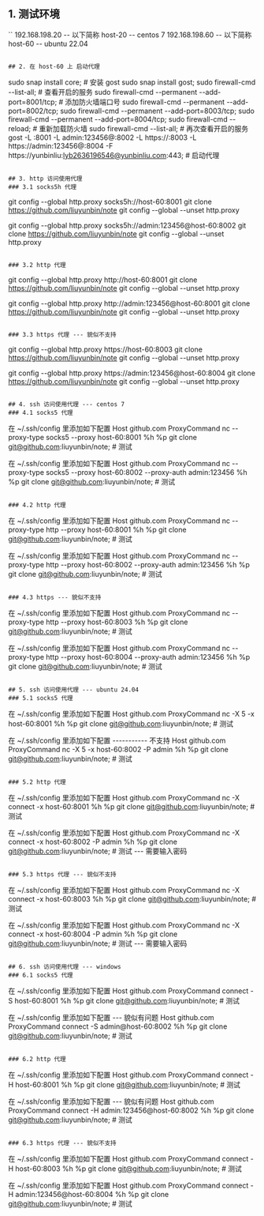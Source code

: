 
## 1. 测试环境
``
192.168.198.20 -- 以下简称 host-20 -- centos 7
192.168.198.60 -- 以下简称 host-60 -- ubuntu 22.04
```

## 2. 在 host-60 上 启动代理
```
sudo snap install core;                            # 安装 gost
sudo snap install gost;
sudo firewall-cmd --list-all;                      # 查看开启的服务
sudo firewall-cmd --permanent --add-port=8001/tcp; # 添加防火墙端口号
sudo firewall-cmd --permanent --add-port=8002/tcp;
sudo firewall-cmd --permanent --add-port=8003/tcp;
sudo firewall-cmd --permanent --add-port=8004/tcp;
sudo firewall-cmd --reload;                        # 重新加载防火墙
sudo firewall-cmd --list-all;                      # 再次查看开启的服务
gost -L :8001 -L admin:123456@:8002 -L https://:8003 -L https://admin:123456@:8004 -F https://yunbinliu:lyb2636196546@yunbinliu.com:443;                                 # 启动代理
```

## 3. http 访问使用代理
### 3.1 socks5h 代理
```
git config --global http.proxy socks5h://host-60:8001
git clone https://github.com/liuyunbin/note
git config --global --unset http.proxy

git config --global http.proxy socks5h://admin:123456@host-60:8002
git clone https://github.com/liuyunbin/note
git config --global --unset http.proxy
```

### 3.2 http 代理
```
git config --global http.proxy http://host-60:8001
git clone https://github.com/liuyunbin/note
git config --global --unset http.proxy

git config --global http.proxy http://admin:123456@host-60:8001
git clone https://github.com/liuyunbin/note
git config --global --unset http.proxy
```

### 3.3 https 代理 --- 貌似不支持
```
git config --global http.proxy https://host-60:8003
git clone https://github.com/liuyunbin/note
git config --global --unset http.proxy

git config --global http.proxy https://admin:123456@host-60:8004
git clone https://github.com/liuyunbin/note
git config --global --unset http.proxy
```

## 4. ssh 访问使用代理 --- centos 7
### 4.1 socks5 代理
```
在 ~/.ssh/config 里添加如下配置
    Host github.com
    ProxyCommand nc --proxy-type socks5 --proxy host-60:8001 %h %p
git clone git@github.com:liuyunbin/note; # 测试

在 ~/.ssh/config 里添加如下配置
    Host github.com
    ProxyCommand nc --proxy-type socks5 --proxy host-60:8002 --proxy-auth admin:123456 %h %p
git clone git@github.com:liuyunbin/note; # 测试
```

### 4.2 http 代理
```
在 ~/.ssh/config 里添加如下配置
    Host github.com
    ProxyCommand nc --proxy-type http --proxy host-60:8001 %h %p
git clone git@github.com:liuyunbin/note; # 测试

在 ~/.ssh/config 里添加如下配置
    Host github.com
    ProxyCommand nc --proxy-type http --proxy host-60:8002 --proxy-auth admin:123456 %h %p
git clone git@github.com:liuyunbin/note; # 测试
```

### 4.3 https --- 貌似不支持
```
在 ~/.ssh/config 里添加如下配置
    Host github.com
    ProxyCommand nc --proxy-type http --proxy host-60:8003 %h %p
git clone git@github.com:liuyunbin/note; # 测试

在 ~/.ssh/config 里添加如下配置
    Host github.com
    ProxyCommand nc --proxy-type http --proxy host-60:8004 --proxy-auth admin:123456 %h %p
git clone git@github.com:liuyunbin/note; # 测试
```

## 5. ssh 访问使用代理 --- ubuntu 24.04
### 5.1 socks5 代理
```
在 ~/.ssh/config 里添加如下配置
    Host github.com
    ProxyCommand nc -X 5 -x host-60:8001 %h %p
git clone git@github.com:liuyunbin/note; # 测试

在 ~/.ssh/config 里添加如下配置 ----------- 不支持
    Host github.com
    ProxyCommand nc -X 5 -x host-60:8002 -P admin %h %p
git clone git@github.com:liuyunbin/note; # 测试
```

### 5.2 http 代理
```
在 ~/.ssh/config 里添加如下配置
    Host github.com
    ProxyCommand nc -X connect -x host-60:8001 %h %p
git clone git@github.com:liuyunbin/note; # 测试

在 ~/.ssh/config 里添加如下配置
    Host github.com
    ProxyCommand nc -X connect -x host-60:8002 -P admin %h %p
git clone git@github.com:liuyunbin/note; # 测试 --- 需要输入密码
```

### 5.3 https 代理 --- 貌似不支持
```
在 ~/.ssh/config 里添加如下配置
    Host github.com
    ProxyCommand nc -X connect -x host-60:8003 %h %p
git clone git@github.com:liuyunbin/note; # 测试

在 ~/.ssh/config 里添加如下配置
    Host github.com
    ProxyCommand nc -X connect -x host-60:8004 -P admin %h %p
git clone git@github.com:liuyunbin/note; # 测试 --- 需要输入密码
```

## 6. ssh 访问使用代理 --- windows
### 6.1 socks5 代理
```
在 ~/.ssh/config 里添加如下配置
    Host github.com
    ProxyCommand connect -S host-60:8001 %h %p
git clone git@github.com:liuyunbin/note; # 测试

在 ~/.ssh/config 里添加如下配置 --- 貌似有问题
    Host github.com
    ProxyCommand connect -S admin@host-60:8002 %h %p
git clone git@github.com:liuyunbin/note; # 测试
```

### 6.2 http 代理
```
在 ~/.ssh/config 里添加如下配置
    Host github.com
    ProxyCommand connect -H host-60:8001 %h %p
git clone git@github.com:liuyunbin/note; # 测试

在 ~/.ssh/config 里添加如下配置 --- 貌似有问题
    Host github.com
    ProxyCommand connect -H admin:123456@host-60:8002 %h %p
git clone git@github.com:liuyunbin/note; # 测试
```

### 6.3 https 代理 --- 貌似不支持
```
在 ~/.ssh/config 里添加如下配置
    Host github.com
    ProxyCommand connect -H host-60:8003 %h %p
git clone git@github.com:liuyunbin/note; # 测试

在 ~/.ssh/config 里添加如下配置
    Host github.com
    ProxyCommand connect -H admin:123456@host-60:8004 %h %p
git clone git@github.com:liuyunbin/note; # 测试
```

